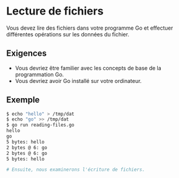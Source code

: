 # Lecture de fichiers

Vous devez lire des fichiers dans votre programme Go et effectuer différentes opérations sur les données du fichier.

## Exigences

- Vous devriez être familier avec les concepts de base de la programmation Go.
- Vous devriez avoir Go installé sur votre ordinateur.

## Exemple

```sh
$ echo "hello" > /tmp/dat
$ echo "go" >> /tmp/dat
$ go run reading-files.go
hello
go
5 bytes: hello
2 bytes @ 6: go
2 bytes @ 6: go
5 bytes: hello

# Ensuite, nous examinerons l'écriture de fichiers.
```
